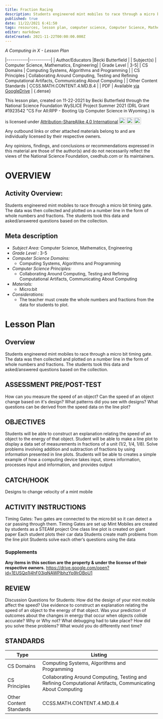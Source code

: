 ```yaml
---
title: Fraction Racing
description: Students engineered mint mobiles to race through a micro bit timing gate. The data was then collected and plotted on a number line in the form of whole numbers and fractions. The students took this data and asked/answered questions based on the collection.
published: true
date: 11/22/2021 6:41:50
tags: resources, lesson plan, computer science, Computer Science, Mathematics, Engineering 
editor: markdown
dateCreated: 2021-11-22T00:00:00.000Z
---
```

*A Computing in X - Lesson Plan*

|-----------|-----------|
| Author/Educators |Becki Butterfield |
| Subject(s) | Computer Science, Mathematics, Engineering|
| Grade Level | 3-5|
| CS Domains | Computing Systems, Algorithms and Programming |
| CS Principles | Collaborating Around Computing, Testing and Refining Computational Artifacts, Communicating About Computing |
| Other Content Standards | CCSS.MATH.CONTENT.4.MD.B.4 | 
| PDF | Available [via GoogleDrive]() |
{.dense}






This lesson plan, created on 11-22-2021 by Becki Butterfield through the National Science Foundation WySLICE Project Summer 2021 (DRL Grant #1923542 "CS For All:RPP - Booting Up Computer Science in Wyoming.) is  <p xmlns:cc="http://creativecommons.org/ns#" >  is licensed under <a href="http://creativecommons.org/licenses/by-sa/4.0/?ref=chooser-v1" target="_blank" rel="license noopener noreferrer" style="display:inline-block;">Attribution-ShareAlike 4.0 International<img style="height:22px!important;margin-left:3px;vertical-align:text-bottom;" src="https://mirrors.creativecommons.org/presskit/icons/cc.svg?ref=chooser-v1"><img style="height:22px!important;margin-left:3px;vertical-align:text-bottom;" src="https://mirrors.creativecommons.org/presskit/icons/by.svg?ref=chooser-v1"><img style="height:22px!important;margin-left:3px;vertical-align:text-bottom;" src="https://mirrors.creativecommons.org/presskit/icons/sa.svg?ref=chooser-v1"></a></p>


Any outbound links or other attached materials belong to and are individually licensed by their respective owners. 


Any opinions, findings, and conclusions or recommendations expressed in this material are those of the author(s) and do not necessarily reflect the views of the National Science Foundation, cxedhub.com or its maintainers.


# OVERVIEW
## Activity Overview:  
Students engineered mint mobiles to race through a micro bit timing gate. The data was then collected and plotted on a number line in the form of whole numbers and fractions. The students took this data and asked/answered questions based on the collection.
## Meta description
+ *Subject Area:* Computer Science, Mathematics, Engineering 
+ *Grade Level :* 3-5 
+ *Computer Science Domains:*
   + Computing Systems, Algorithms and Programming
+ *Computer Science Principles:*
   + Collaborating Around Computing, Testing and Refining Computational Artifacts, Communicating About Computing
+ *Materials:* 
   + Micro:bit
+ *Considerations:*
   + The teacher must create the whole numbers and fractions from the data for students to plot.


# Lesson Plan
## Overview
Students engineered mint mobiles to race through a micro bit timing gate. The data was then collected and plotted on a number line in the form of whole numbers and fractions. The students took this data and asked/answered questions based on the collection.
## ASSESSMENT PRE/POST-TEST
How can you measure the speed of an object? Can the speed of an object change based on it's design? What patterns did you see with designs? What questions can be derived from the speed data on the line plot?
## OBJECTIVES
Students will be able to construct an explanation relating the speed of an object to the energy of that object. 
Student will be able to make a line plot to display a data set of measurements in fractions of a unit (1/2, 1/4, 1/8). Solve problems involving addition and subtraction of fractions by using information presented in line plots.
Students will be able to creates a simple example of how a computing device takes input, stores information, processes input and information, and provides output


## CATCH/HOOK
Designs to change velocity of a mint mobile


## ACTIVITY INSTRUCTIONS
Timing Gates: Two gates are connected to the micro:bit so it can detect a car passing through them.
Timing Gates are set up
Mint Mobiles are created by students as a STEAM project
One class line plot is created on giant paper
Each student plots their car data
Students create math problems from the line plot
Students solve each other’s questions using the data


### Supplements
**Any items in this section are the property & under the license of their respective owners.**
https://drive.google.com/open?id=1EUSQq1I4hF03iqNAWPlbhzYp9IrDBoU1




## REVIEW
Discussion Questions for Students: 
How did the design of your mint mobile affect the speed?
Use evidence to construct an explanation relating the speed of an object to the energy of that object.
Was your prediction of outcomes about the changes in energy that occur when objects collide accurate? Why or Why not?
What debugging had to take place? How did you solve these problems?
What would you do differently next time?
## STANDARDS        
| Type | Listing | 
|-----------|-----------|
| CS Domains  | Computing Systems, Algorithms and Programming|
| CS Principles   | Collaborating Around Computing, Testing and Refining Computational Artifacts, Communicating About Computing|
| Other Content Standards | CCSS.MATH.CONTENT.4.MD.B.4  |